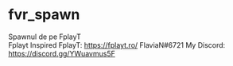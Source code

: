 # fvr_spawn
Spawnul de pe FplayT <br>
Fplayt Inspired 
FplayT: https://fplayt.ro/
FlaviaN#6721
My Discord: https://discord.gg/YWuavmus5F
